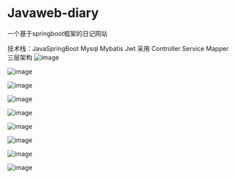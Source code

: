 # Javaweb-diary
一个基于springboot框架的日记网站

技术栈：JavaSpringBoot Mysql Mybatis Jwt
采用 Controller Service Mapper 三层架构 
![image](https://github.com/user-attachments/assets/fb3d92fd-79ff-4ff7-a030-aff6ff14a695)

![image](https://github.com/user-attachments/assets/de189c35-1307-4fec-9f7a-764856c24509)

![image](https://github.com/user-attachments/assets/88e9f603-3061-4178-b789-a863f503978d)

![image](https://github.com/user-attachments/assets/b7a464a8-1e85-496b-be3f-efc72629ad29)

![image](https://github.com/user-attachments/assets/05e6d5ee-1303-4368-a634-59cba55fd612)

![image](https://github.com/user-attachments/assets/44c22a0d-c4b6-48af-8012-50e809cc1085)

![image](https://github.com/user-attachments/assets/b632d6f2-9dad-4d09-a109-93b3fe5c9401)

![image](https://github.com/user-attachments/assets/0d047aec-864c-4e52-98c2-875f7edfa490)

![image](https://github.com/user-attachments/assets/c6926a06-0e32-4cc6-8db5-72b87487c36c)
